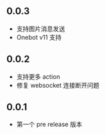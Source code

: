 ## 0.0.3

- 支持图片消息发送
- Onebot v11 支持

## 0.0.2

- 支持更多 action
- 修复 websocket 连接断开问题

## 0.0.1 

- 第一个 pre release 版本